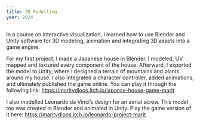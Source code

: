 ```yaml
---
title: 3D Modelling
year: 2024
---
```

In a course on interactive visualization, I learned how to use Blender and Unity software for 3D modeling, animation and integrating 3D assets into a game engine.

For my first project, I made a Japanese house in Blender. I modeled, UV mapped and textured every component of the house. Afterward, I exported the model to Unity, where I designed a terrain of mountains and plants around my house. I also integrated a character controller, added animations, and ultimately published the game online. You can play it through the following link: https://maritvdloos.itch.io/japanse-house-game-marit
<Images images="jap1.png,cover.png,jap3.png" height="500px" width="500px" lgColumns="3">

I also modelled Leonardo da Vinci’s design for an aerial screw. This model too was created in Blender and animated in Unity. Play the game version of it here: https://maritvdloos.itch.io/leonardo-project-marit
<Images images="leo1.png,leo2.png,leo3.png" height="500px" width="500px" lgColumns="3">
